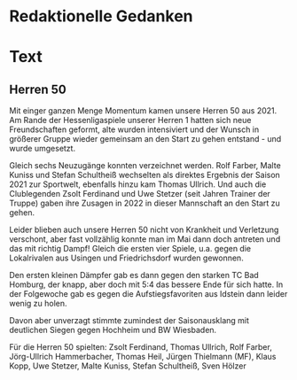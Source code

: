 # Redaktionelle Gedanken
# Text
## Herren 50
Mit einger ganzen Menge Momentum kamen unsere Herren 50 aus 2021. Am Rande der Hessenligaspiele unserer Herren 1 hatten sich neue Freundschaften geformt, alte wurden intensiviert und der Wunsch in größerer Gruppe wieder gemeinsam an den Start zu gehen entstand - und wurde umgesetzt.

Gleich sechs Neuzugänge konnten verzeichnet werden. Rolf Farber, Malte Kuniss und Stefan Schultheiß wechselten als direktes Ergebnis der Saison 2021 zur Sportwelt, ebenfalls hinzu kam Thomas Ullrich. Und auch die Clublegenden Zsolt Ferdinand und Uwe Stetzer (seit Jahren Trainer der Truppe) gaben ihre Zusagen in 2022 in dieser Mannschaft an den Start zu gehen. 

Leider blieben auch unsere Herren 50 nicht von Krankheit und Verletzung verschont, aber fast vollzählig konnte man im Mai dann doch antreten und das mit richtig Dampf! Gleich die ersten vier Spiele, u.a. gegen die Lokalrivalen aus Usingen und Friedrichsdorf wurden gewonnen.

Den ersten kleinen Dämpfer gab es dann gegen den starken TC Bad Homburg, der knapp, aber doch mit 5:4 das bessere Ende für sich hatte. In der Folgewoche gab es gegen die Aufstiegsfavoriten aus Idstein dann leider wenig zu holen. 

Davon aber unverzagt stimmte zumindest der Saisonausklang mit deutlichen Siegen gegen Hochheim und BW Wiesbaden.

Für die Herren 50 spielten: Zsolt Ferdinand, Thomas Ullrich, Rolf Farber, Jörg-Ullrich Hammerbacher, Thomas Heil, Jürgen Thielmann (MF), Klaus Kopp, Uwe Stetzer, Malte Kuniss, Stefan Schultheiß, Sven Hölzer